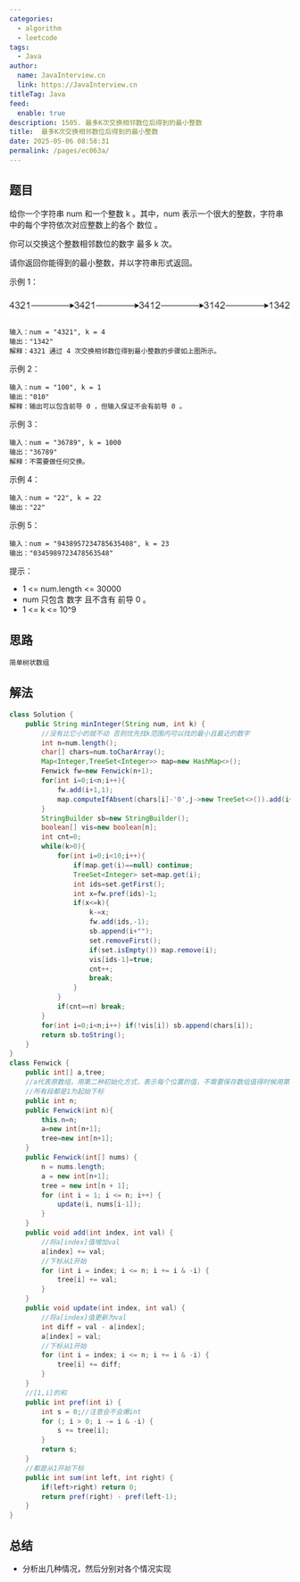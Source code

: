 ```yaml
---
categories: 
  - algorithm
  - leetcode
tags: 
  - Java
author: 
  name: JavaInterview.cn
  link: https://JavaInterview.cn
titleTag: Java
feed: 
  enable: true
description: 1505. 最多K次交换相邻数位后得到的最小整数
title:  最多K次交换相邻数位后得到的最小整数
date: 2025-05-06 08:58:31
permalink: /pages/ec063a/
---
```


## 题目

给你一个字符串 num 和一个整数 k 。其中，num 表示一个很大的整数，字符串中的每个字符依次对应整数上的各个 数位 。

你可以交换这个整数相邻数位的数字 最多 k 次。

请你返回你能得到的最小整数，并以字符串形式返回。



示例 1：

![q4_1.jpg](../../../media/pictures/leetcode/q4_1.jpg)

    输入：num = "4321", k = 4
    输出："1342"
    解释：4321 通过 4 次交换相邻数位得到最小整数的步骤如上图所示。
示例 2：

    输入：num = "100", k = 1
    输出："010"
    解释：输出可以包含前导 0 ，但输入保证不会有前导 0 。
示例 3：

    输入：num = "36789", k = 1000
    输出："36789"
    解释：不需要做任何交换。
示例 4：

    输入：num = "22", k = 22
    输出："22"
示例 5：

    输入：num = "9438957234785635408", k = 23
    输出："0345989723478563548"


提示：

* 1 <= num.length <= 30000
* num 只包含 数字 且不含有 前导 0 。
* 1 <= k <= 10^9

## 思路

    简单树状数组

## 解法
```java
class Solution {
    public String minInteger(String num, int k) {
        //没有比它小的就不动 否则优先找k范围内可以找的最小且最近的数字  
        int n=num.length();
        char[] chars=num.toCharArray();
        Map<Integer,TreeSet<Integer>> map=new HashMap<>();
        Fenwick fw=new Fenwick(n+1);
        for(int i=0;i<n;i++){
            fw.add(i+1,1);
            map.computeIfAbsent(chars[i]-'0',j->new TreeSet<>()).add(i+1);
        }
        StringBuilder sb=new StringBuilder();
        boolean[] vis=new boolean[n];
        int cnt=0;
        while(k>0){
            for(int i=0;i<10;i++){
                if(map.get(i)==null) continue;
                TreeSet<Integer> set=map.get(i);
                int ids=set.getFirst();
                int x=fw.pref(ids)-1;
                if(x<=k){
                    k-=x;
                    fw.add(ids,-1);
                    sb.append(i+"");
                    set.removeFirst();
                    if(set.isEmpty()) map.remove(i);
                    vis[ids-1]=true;
                    cnt++;
                    break;
                }
            }
            if(cnt==n) break;
        }
        for(int i=0;i<n;i++) if(!vis[i]) sb.append(chars[i]);
        return sb.toString();
    }
}
class Fenwick {
    public int[] a,tree;
    //a代表原数组，用第二种初始化方式，表示每个位置的值，不需要保存数组值得时候用第一种初始化方式
    //所有段都是1为起始下标
    public int n;
    public Fenwick(int n){
        this.n=n;
        a=new int[n+1];
        tree=new int[n+1];
    }
    public Fenwick(int[] nums) {
        n = nums.length;
        a = new int[n+1];
        tree = new int[n + 1];
        for (int i = 1; i <= n; i++) {
            update(i, nums[i-1]);
        }
    }
    public void add(int index, int val) {
        //将a[index]值增加val
        a[index] += val;
        //下标从1开始
        for (int i = index; i <= n; i += i & -i) {
            tree[i] += val;
        }
    }
    public void update(int index, int val) {
        //将a[index]值更新为val
        int diff = val - a[index];
        a[index] = val;
        //下标从1开始
        for (int i = index; i <= n; i += i & -i) {
            tree[i] += diff;
        }
    }
    //[1,i]的和
    public int pref(int i) {
        int s = 0;//注意会不会爆int
        for (; i > 0; i -= i & -i) {
            s += tree[i];
        }
        return s;
    }
    //都是从1开始下标
    public int sum(int left, int right) {
        if(left>right) return 0;
        return pref(right) - pref(left-1);
    }
}

```

## 总结

- 分析出几种情况，然后分别对各个情况实现 

